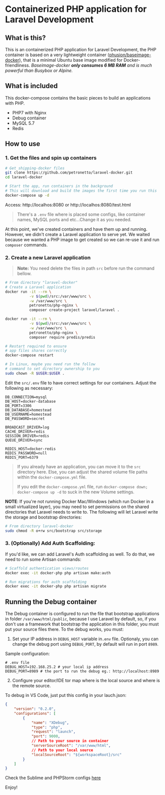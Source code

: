 # Containerized PHP application for Laravel Development

## What is this?

This is an containerized PHP application for Laravel Development, the PHP container is based on a very lightweight container ([phusion/baseimage-docker](http://phusion.github.io/baseimage-docker/)), that is a minimal Ubuntu base image modified for Docker-friendliness. _Baseimage-docker **only consumes 6 MB RAM** and is much powerful than Busybox or Alpine._

## What is included

This docker-compose contains the basic pieces to build an applications with PHP.
 - PHP7 with Nginx
 - Debug container
 - MySQL 5.7
 - Redis

## How to use

### 1. Get the files and spin up containers

```bash
# Get shipping-docker files
git clone https://github.com/petronetto/laravel-docker.git
cd laravel-docker

# Start the app, run containers in the background
# This will download and build the images the first time you run this
docker-compose up -d
```

Access: http://localhos:8080 or http://localhos:8080/test.html

> There's a `.env` file where is placed some configs, like container names, 
> MySQL ports and etc...Change it as you needed. 

At this point, we've created containers and have them up and running. However, we didn't create a Laravel application to serve yet. We waited because we wanted a PHP image to get created so we can re-use it and run `composer` commands.

### 2. Create a new Laravel application

> **Note:** You need delete the files in path `src` before run the command bellow.

```bash
# From directory "laravel-docker"
# Create a Laravel application
docker run -it --rm \
           -v $(pwd)/src:/var/www/src \
           -w /var/www/src \
           petronetto/php-nginx \
           composer create-project laravel/laravel .

docker run -it --rm \
           -v $(pwd)/src:/var/www/src \
           -w /var/www/src \
           petronetto/php-nginx \
           composer require predis/predis

# Restart required to ensure
# app files shares correctly
docker-compose restart

# In Linux, maybe you need run the follow
# command to set directory ownership to you
sudo chown -R $USER:$USER . 
```

Edit the `src/.env` file to have correct settings for our containers. Adjust the following as necessary:

```
DB_CONNECTION=mysql
DB_HOST=docker-database
DB_PORT=3306
DB_DATABASE=homestead
DB_USERNAME=homestead
DB_PASSWORD=secret

BROADCAST_DRIVER=log
CACHE_DRIVER=redis
SESSION_DRIVER=redis
QUEUE_DRIVER=sync

REDIS_HOST=docker-redis
REDIS_PASSWORD=null
REDIS_PORT=6379
```

> If you already have an application, you can move it to the `src` directory here. Else, you can adjust the shared volume file paths within the `docker-compose.yml` file.
> 
> If you edit the `docker-compose.yml` file, run `docker-compose down; docker-compose up -d` to suck in the new Volume settings.

**NOTE**: If you're not running Docker Mac/Windows (which run Docker in a small virtualized layer), you may need to set permissions on the shared directories that Laravel needs to write to. The following will let Laravel write the storage and bootstrap directories:

```bash
# From directory laravel-docker
sudo chmod -R o+rw src/bootstrap src/storage
```

### 3. (Optionally) Add Auth Scaffolding:

If you'd like, we can add Laravel's Auth scaffolding as well. To do that, we need to run some Artisan commands:

```bash
# Scaffold authentication views/routes
docker exec -it docker-php php artisan make:auth

# Run migrations for auth scaffolding
docker exec -it docker-php php artisan migrate
```

## Running the Debug container

The Debug container is configured to run the file that bootstrap applications in folder `/var/www/html/public`, because I use Laravel by default, so, if you don't use a framework that bootstrap the application in this folder, you must put your source files there.
To the debug works, you must:

1) Set your IP address in `DEBUG_HOST` variable in`.env` file. Optionaly, you can change the debug port using `DEBUG_PORT`, by default will run in port `8989`.

Sample configuration:
```
# .env file
DEBUG_HOST=192.168.25.2 # your local ip address
DEBUG_PORT=8989 # the port to run the debug eg.: http://localhost:8989
```

2) Configure your editor/IDE tor map where is the local source and where is the remote source.

To debug in VS Code, just put this config in your lauch.json:
```json
{
    "version": "0.2.0",
    "configurations": [
        {
            "name": "XDebug",
            "type": "php",
            "request": "launch",
            "port": 9000,
            // Path to your source in container
            "serverSourceRoot": "/var/www/html",
            // Path to your local source
            "localSourceRoot": "${workspaceRoot}/src"
        }
    ]
}
```

Check the Sublime and PHPStorm configs [here](https://github.com/Petronetto/php-debug)


Enjoy!
